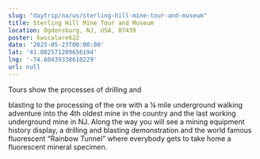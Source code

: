 ```yaml
---
slug: "daytrip/na/us/sterling-hill-mine-tour-and-museum"
title: Sterling Hill Mine Tour and Museum
location: Ogdensburg, NJ, USA, 07439
poster: kwscalare622
date: '2025-05-23T00:00:00'
lat: '41.082571289656194'
lng: '-74.60439338610229'
url: null
---
```


Tours show the processes of drilling and 

blasting to the processing of the ore with a ¼ mile underground walking adventure into the 4th oldest mine in the country and the last working underground mine in NJ. Along the way you will see a mining equipment history display, a drilling and blasting demonstration and the world famous fluorescent “Rainbow Tunnel” where everybody gets to take home a fluorescent mineral specimen.
